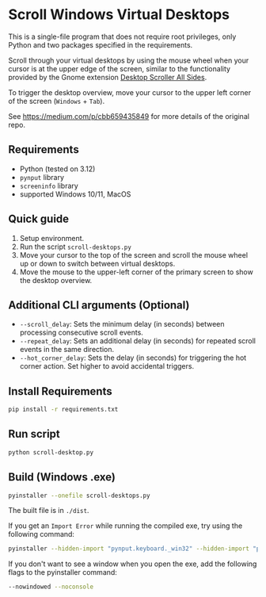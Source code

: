# Scroll Windows Virtual Desktops

This is a single-file program that does not require root privileges, only Python and two packages specified in the requirements.

Scroll through your virtual desktops by using the mouse wheel when your cursor is at the upper edge of the screen, similar to the functionality provided by the Gnome extension [Desktop Scroller All Sides](https://extensions.gnome.org/extension/561/desktop-scroller-all-sides-for-gnome-36/).

To trigger the desktop overview, move your cursor to the upper left corner of the screen (`Windows` + `Tab`).

See https://medium.com/p/cbb659435849 for more details of the original repo.

## Requirements

- Python (tested on 3.12)
- `pynput` library 
- `screeninfo` library 
- supported Windows 10/11, MacOS

## Quick guide

1. Setup environment.
1. Run the script `scroll-desktops.py`
2. Move your cursor to the top of the screen and scroll the mouse wheel up or down to switch between virtual desktops.
3. Move the mouse to the upper-left corner of the primary screen to show the desktop overview.

## Additional CLI arguments (Optional)

- `--scroll_delay`: Sets the minimum delay (in seconds) between processing consecutive scroll events.
- `--repeat_delay`: Sets an additional delay (in seconds) for repeated scroll events in the same direction.
- `--hot_corner_delay`: Sets the delay (in seconds) for triggering the hot corner action. Set higher to avoid accidental triggers.


## Install Requirements

```sh
pip install -r requirements.txt
```

## Run script

```sh
python scroll-desktop.py
```

## Build (Windows .exe)

```sh
pyinstaller --onefile scroll-desktops.py
```

The built file is in `./dist`.

If you get an `Import Error` while running the compiled exe, try using the following command:

```sh
pyinstaller --hidden-import "pynput.keyboard._win32" --hidden-import "pynput.mouse._win32" --onefile scroll-desktops.py
```

If you don't want to see a window when you open the exe, add the following flags to the pyinstaller command:

```sh
--nowindowed --noconsole
```

